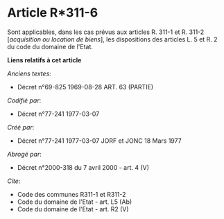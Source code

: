 # Article R*311-6

Sont applicables, dans les cas prévus aux articles R. 311-1 et R. 311-2 [*acquisition ou location de biens*], les
dispositions des articles L. 5 et R. 2 du code du domaine de l'Etat.

**Liens relatifs à cet article**

_Anciens textes_:

  - Décret n°69-825 1969-08-28 ART. 63 (PARTIE)

_Codifié par_:

  - Décret n°77-241 1977-03-07

_Créé par_:

  - Décret n°77-241 1977-03-07 JORF et JONC 18 Mars 1977

_Abrogé par_:

  - Décret n°2000-318 du 7 avril 2000 - art. 4 (V)

_Cite_:

  - Code des communes R311-1 et R311-2
  - Code du domaine de l'Etat - art. L5 (Ab)
  - Code du domaine de l'Etat - art. R2 (V)
